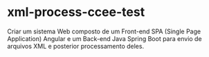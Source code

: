 # xml-process-ccee-test
Criar um sistema Web composto de um Front-end SPA (Single Page Application) Angular e um Back-end Java Spring Boot para envio de arquivos XML e posterior processamento deles.
